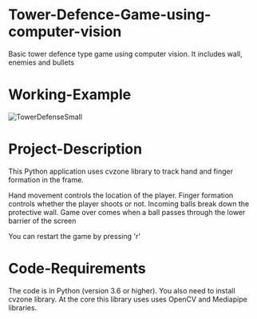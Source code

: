 # Tower-Defence-Game-using-computer-vision

Basic tower defence type game using computer vision. It includes wall, enemies and bullets

# Working-Example

![TowerDefenseSmall](https://github.com/oleifer/Computer-Vision-Game/assets/133081123/1a0ab588-e2b0-477c-88aa-c1162b11c778)

# Project-Description

This Python application uses cvzone library to track hand and finger formation in the frame.

Hand movement controls the location of the player. Finger formation controls whether the player shoots or not. Incoming balls break down the protective wall. Game over comes when a ball passes through the lower barrier of the screen

You can restart the game by pressing 'r'

# Code-Requirements

The code is in Python (version 3.6 or higher). You also need to install cvzone library.
At the core this library uses uses OpenCV and Mediapipe libraries.
